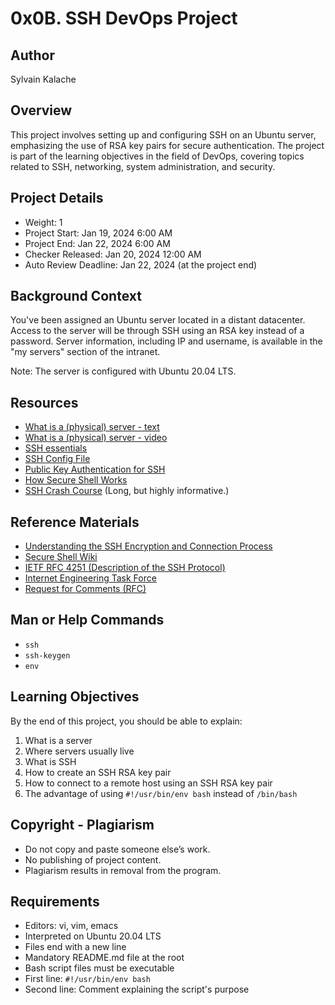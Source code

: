 # 0x0B. SSH DevOps Project

## Author
Sylvain Kalache

## Overview
This project involves setting up and configuring SSH on an Ubuntu server, emphasizing the use of RSA key pairs for secure authentication. The project is part of the learning objectives in the field of DevOps, covering topics related to SSH, networking, system administration, and security.

## Project Details
- Weight: 1
- Project Start: Jan 19, 2024 6:00 AM
- Project End: Jan 22, 2024 6:00 AM
- Checker Released: Jan 20, 2024 12:00 AM
- Auto Review Deadline: Jan 22, 2024 (at the project end)

## Background Context
You've been assigned an Ubuntu server located in a distant datacenter. Access to the server will be through SSH using an RSA key instead of a password. Server information, including IP and username, is available in the "my servers" section of the intranet.

Note: The server is configured with Ubuntu 20.04 LTS.

## Resources
- [What is a (physical) server - text](link-to-text-resource)
- [What is a (physical) server - video](link-to-video-resource)
- [SSH essentials](link-to-ssh-essentials)
- [SSH Config File](link-to-ssh-config-file)
- [Public Key Authentication for SSH](link-to-public-key-auth)
- [How Secure Shell Works](link-to-how-ssh-works)
- [SSH Crash Course](link-to-ssh-crash-course) (Long, but highly informative.)

## Reference Materials
- [Understanding the SSH Encryption and Connection Process](link-to-ssh-encryption)
- [Secure Shell Wiki](link-to-ssh-wiki)
- [IETF RFC 4251 (Description of the SSH Protocol)](link-to-ietf-rfc-4251)
- [Internet Engineering Task Force](link-to-ietf)
- [Request for Comments (RFC)](link-to-rfc)

## Man or Help Commands
- `ssh`
- `ssh-keygen`
- `env`

## Learning Objectives
By the end of this project, you should be able to explain:
1. What is a server
2. Where servers usually live
3. What is SSH
4. How to create an SSH RSA key pair
5. How to connect to a remote host using an SSH RSA key pair
6. The advantage of using `#!/usr/bin/env bash` instead of `/bin/bash`

## Copyright - Plagiarism
- Do not copy and paste someone else’s work.
- No publishing of project content.
- Plagiarism results in removal from the program.

## Requirements
- Editors: vi, vim, emacs
- Interpreted on Ubuntu 20.04 LTS
- Files end with a new line
- Mandatory README.md file at the root
- Bash script files must be executable
- First line: `#!/usr/bin/env bash`
- Second line: Comment explaining the script's purpose
